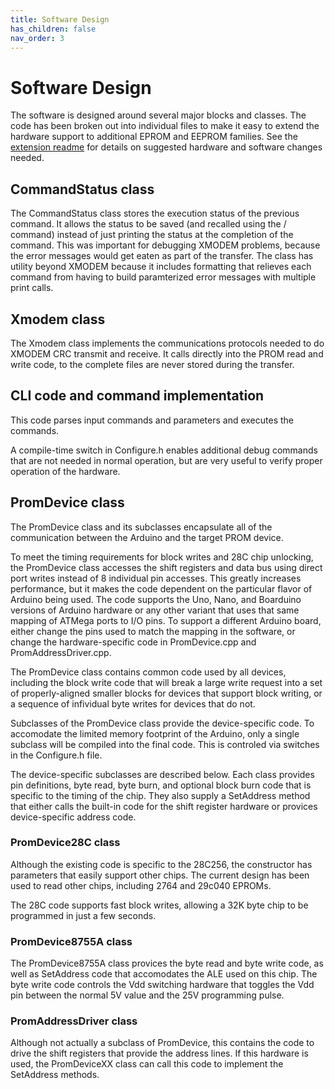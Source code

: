 ```yaml
---
title: Software Design
has_children: false
nav_order: 3
---
```


# Software Design

The software is designed around several major blocks and classes.  The code has been broken out into individual files to make it easy to extend the hardware support to additional EPROM and EEPROM families. See the [extension readme](../README-extension.md) for details on suggested hardware and software changes needed.

## CommandStatus class
The CommandStatus class stores the execution status of the previous command.  It allows the status to be saved (and recalled using the / command) instead of just printing the status at the completion of the command.  This was important for debugging XMODEM problems, because the error messages would get eaten as part of the transfer.  The class has utility beyond XMODEM because it includes formatting that relieves each command from having to build paramterized error messages with multiple print calls.

## Xmodem class
The Xmodem class implements the communications protocols needed to do XMODEM CRC transmit and receive.  It calls directly into the PROM read and write code, to the complete files are never stored during the transfer.

## CLI code and command implementation
This code parses input commands and parameters and executes the commands.

A compile-time switch in Configure.h enables additional debug commands that are not needed in normal operation, but are very useful to verify proper operation of the hardware.

## PromDevice class
The PromDevice class and its subclasses encapsulate all of the communication between the Arduino and the target PROM device.

To meet the timing requirements for block writes and 28C chip unlocking, the PromDevice class accesses the shift registers and data bus using direct port writes instead of 8 individual pin accesses.  This greatly increases performance, but it makes the code dependent on the particular flavor of Arduino being used.  The code supports the Uno, Nano, and Boarduino versions of Arduino hardware or any other variant that uses that same mapping of ATMega ports to I/O pins.  To support a different Arduino board, either change the pins used to match the mapping in the software, or change the hardware-specific code in PromDevice.cpp and PromAddressDriver.cpp.

The PromDevice class contains common code used by all devices, including the block write code that will break a large write request into a set of properly-aligned smaller blocks for devices that support block writing, or a sequence of infividual byte writes for devices that do not.

Subclasses of the PromDevice class provide the device-specific code. To accomodate the limited memory footprint of the Arduino, only a single subclass will be compiled into the final code. This is controled via switches in the Configure.h file.

The device-specific subclasses are described below.  Each class provides pin definitions, byte read, byte burn, and optional block burn code that is specific to the timing of the chip. They also supply a SetAddress method that either calls the built-in code for the shift register hardware or provices device-specific address code.

### PromDevice28C class
Although the existing code is specific to the 28C256, the constructor has parameters that easily support other chips.  The current design has been used to read other chips, including 2764 and 29c040 EPROMs.

The 28C code supports fast block writes, allowing a 32K byte chip to be programmed in just a few seconds.

### PromDevice8755A class
The PromDevice8755A class provices the byte read and byte write code, as well as SetAddress code that accomodates the ALE used on this chip.  The byte write code controls the Vdd switching hardware that toggles the Vdd pin between the normal 5V value and the 25V programming pulse.

### PromAddressDriver class
Although not actually a subclass of PromDevice, this contains the code to drive the shift registers that provide the address lines. If this hardware is used, the PromDeviceXX class can call this code to implement the SetAddress methods.
